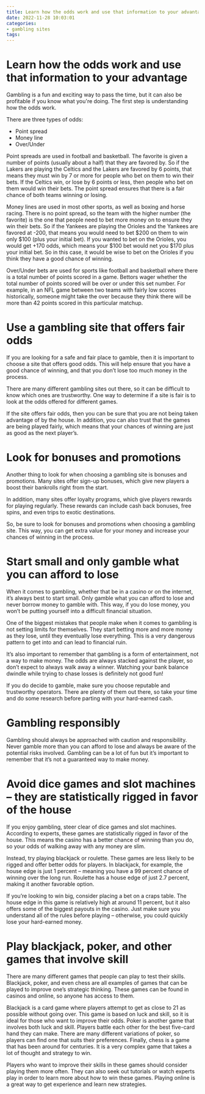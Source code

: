 ```yaml
---
title: Learn how the odds work and use that information to your advantage
date: 2022-11-28 10:03:01
categories:
- gambling sites
tags:
---
```



#  Learn how the odds work and use that information to your advantage

Gambling is a fun and exciting way to pass the time, but it can also be profitable if you know what you're doing. The first step is understanding how the odds work.

There are three types of odds:

- Point spread
- Money line
- Over/Under

Point spreads are used in football and basketball. The favorite is given a number of points (usually about a half) that they are favored by. So if the Lakers are playing the Celtics and the Lakers are favored by 6 points, that means they must win by 7 or more for people who bet on them to win their bets. If the Celtics win, or lose by 6 points or less, then people who bet on them would win their bets. The point spread ensures that there is a fair chance of both teams winning or losing.

Money lines are used in most other sports, as well as boxing and horse racing. There is no point spread, so the team with the higher number (the favorite) is the one that people need to bet more money on to ensure they win their bets. So if the Yankees are playing the Orioles and the Yankees are favored at -200, that means you would need to bet $200 on them to win only $100 (plus your initial bet). If you wanted to bet on the Orioles, you would get +170 odds, which means your $100 bet would net you $170 plus your initial bet. So in this case, it would be wise to bet on the Orioles if you think they have a good chance of winning.

Over/Under bets are used for sports like football and basketball where there is a total number of points scored in a game. Bettors wager whether the total number of points scored will be over or under this set number. For example, in an NFL game between two teams with fairly low scores historically, someone might take the over because they think there will be more than 42 points scored in this particular matchup.

#  Use a gambling site that offers fair odds

If you are looking for a safe and fair place to gamble, then it is important to choose a site that offers good odds. This will help ensure that you have a good chance of winning, and that you don’t lose too much money in the process.

There are many different gambling sites out there, so it can be difficult to know which ones are trustworthy. One way to determine if a site is fair is to look at the odds offered for different games.

If the site offers fair odds, then you can be sure that you are not being taken advantage of by the house. In addition, you can also trust that the games are being played fairly, which means that your chances of winning are just as good as the next player’s.

# Look for bonuses and promotions

Another thing to look for when choosing a gambling site is bonuses and promotions. Many sites offer sign-up bonuses, which give new players a boost their bankrolls right from the start.

In addition, many sites offer loyalty programs, which give players rewards for playing regularly. These rewards can include cash back bonuses, free spins, and even trips to exotic destinations.

So, be sure to look for bonuses and promotions when choosing a gambling site. This way, you can get extra value for your money and increase your chances of winning in the process.

#  Start small and only gamble what you can afford to lose

When it comes to gambling, whether that be in a casino or on the internet, it’s always best to start small. Only gamble what you can afford to lose and never borrow money to gamble with. This way, if you do lose money, you won’t be putting yourself into a difficult financial situation.

One of the biggest mistakes that people make when it comes to gambling is not setting limits for themselves. They start betting more and more money as they lose, until they eventually lose everything. This is a very dangerous pattern to get into and can lead to financial ruin.

It’s also important to remember that gambling is a form of entertainment, not a way to make money. The odds are always stacked against the player, so don’t expect to always walk away a winner. Watching your bank balance dwindle while trying to chase losses is definitely not good fun!

If you do decide to gamble, make sure you choose reputable and trustworthy operators. There are plenty of them out there, so take your time and do some research before parting with your hard-earned cash.

# Gambling responsibly

Gambling should always be approached with caution and responsibility. Never gamble more than you can afford to lose and always be aware of the potential risks involved. Gambling can be a lot of fun but it’s important to remember that it’s not a guaranteed way to make money.

#  Avoid dice games and slot machines – they are statistically rigged in favor of the house

If you enjoy gambling, steer clear of dice games and slot machines. According to experts, these games are statistically rigged in favor of the house. This means the casino has a better chance of winning than you do, so your odds of walking away with any money are slim.

Instead, try playing blackjack or roulette. These games are less likely to be rigged and offer better odds for players. In blackjack, for example, the house edge is just 1 percent – meaning you have a 99 percent chance of winning over the long run. Roulette has a house edge of just 2.7 percent, making it another favorable option.

If you’re looking to win big, consider placing a bet on a craps table. The house edge in this game is relatively high at around 11 percent, but it also offers some of the biggest payouts in the casino. Just make sure you understand all of the rules before playing – otherwise, you could quickly lose your hard-earned money.

#  Play blackjack, poker, and other games that involve skill

There are many different games that people can play to test their skills. Blackjack, poker, and even chess are all examples of games that can be played to improve one’s strategic thinking. These games can be found in casinos and online, so anyone has access to them.

Blackjack is a card game where players attempt to get as close to 21 as possible without going over. This game is based on luck and skill, so it is ideal for those who want to improve their odds. Poker is another game that involves both luck and skill. Players battle each other for the best five-card hand they can make. There are many different variations of poker, so players can find one that suits their preferences. Finally, chess is a game that has been around for centuries. It is a very complex game that takes a lot of thought and strategy to win.

Players who want to improve their skills in these games should consider playing them more often. They can also seek out tutorials or watch experts play in order to learn more about how to win these games. Playing online is a great way to get experience and learn new strategies.